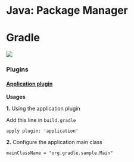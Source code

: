 # Java: Package Manager

# Gradle

![](http://www.agilearts.nl/wp-content/uploads/2013/03/gradle.png)

### Plugins

#### [Application plugin](https://docs.gradle.org/current/userguide/application_plugin.html)

**Usages**

**1.** Using the application plugin

Add this line in `build.gradle`

```
apply plugin: 'application'
```

**2.**  Configure the application main class

```
mainClassName = "org.gradle.sample.Main"
```

